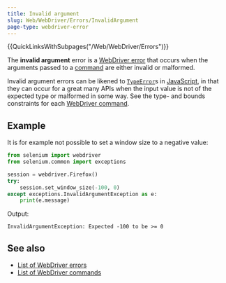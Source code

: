 ```yaml
---
title: Invalid argument
slug: Web/WebDriver/Errors/InvalidArgument
page-type: webdriver-error
---
```


{{QuickLinksWithSubpages("/Web/WebDriver/Errors")}}

The **invalid argument** error is a [WebDriver error](/Web/WebDriver/Errors) that occurs when the arguments passed to a [command](/Web/WebDriver/Commands) are either invalid or malformed.

Invalid argument errors can be likened to [`TypeError`](/Web/JavaScript/Reference/Global_Objects/TypeError)s in [JavaScript](/Web/JavaScript), in that they can occur for a great many APIs when the input value is not of the expected type or malformed in some way. See the type- and bounds constraints for each [WebDriver command](/Web/WebDriver/Commands).

## Example

It is for example not possible to set a window size to a negative value:

```python
from selenium import webdriver
from selenium.common import exceptions

session = webdriver.Firefox()
try:
    session.set_window_size(-100, 0)
except exceptions.InvalidArgumentException as e:
    print(e.message)
```

Output:

```plain
InvalidArgumentException: Expected -100 to be >= 0
```

## See also

- [List of WebDriver errors](/Web/WebDriver/Errors)
- [List of WebDriver commands](/Web/WebDriver/Commands)
